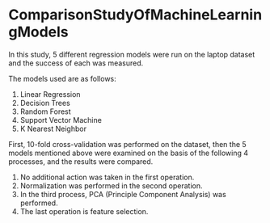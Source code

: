 # ComparisonStudyOfMachineLearningModels
In this study, 5 different regression models were run on the laptop dataset and the success of each was measured.

The models used are as follows:
1) Linear Regression
2) Decision Trees
3) Random Forest
4) Support Vector Machine
5) K Nearest Neighbor

First, 10-fold cross-validation was performed on the dataset, then the 5 models mentioned above were examined on the basis of the following 4 processes, and the results were compared.
1) No additional action was taken in the first operation.
2) Normalization was performed in the second operation.
3) In the third process, PCA (Principle Component Analysis) was performed.
4) The last operation is feature selection.
